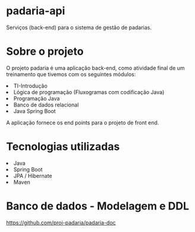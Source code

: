 # padaria-api
Serviços (back-end) para o sistema de gestão de padarias.

# Sobre o projeto

O projeto padaria é uma aplicação back-end, como atividade final de um treinamento que tivemos com os seguintes módulos:
<li>TI-Introdução
  <li>Lógica de programação (Fluxogramas com codificação Java)</li>
</li>
<li>Programação Java</li>
<li>Banco de dados relacional</li>
<li>Java Spring Boot</li>

A aplicação fornece os end points para o projeto de front end.

# Tecnologias utilizadas
<li>Java</li>
<li>Spring Boot</li>
<li>JPA / Hibernate</li>
<li>Maven</li>

# Banco de dados - Modelagem e DDL
https://github.com/proj-padaria/padaria-doc
